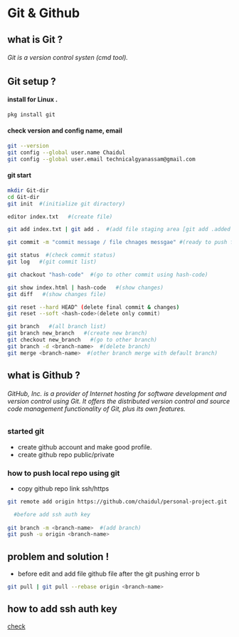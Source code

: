 # Git & Github

## what is Git ?
###### Git is a version control systen (cmd tool).

## Git setup ?
#### install for Linux .
```bash
pkg install git
```
#### check version and config name, email
```bash
git --version
git config --global user.name Chaidul
git config --global user.email technicalgyanassam@gmail.com
```
#### git start
```bash
mkdir Git-dir
cd Git-dir
git init  #(initialize git diractory)

editor index.txt   #(create file)

git add index.txt | git add .  #(add file staging area [git add .added all file])

git commit -m "commit message / file chnages messgae" #(ready to push file)

git status  #(check commit status)
git log   #(git commit list)

git chackout "hash-code"  #(go to other commit using hash-code)

git show index.html | hash-code   #(show changes)
git diff   #(show changes file)

git reset --hard HEAD^ (delete final commit & changes)
git reset --soft <hash-code>(delete only commit)

git branch   #(all branch list)
git branch new_branch   #(create new branch)
git checkout new_branch   #(go to other branch)
git branch -d <branch-name>  #(delete branch)
git merge <branch-name>  #(other branch merge with default branch)


```
## what is Github ?
 ###### GitHub, Inc. is a provider of Internet hosting for software development and version control using Git. It offers the distributed version control and source code management functionality of Git, plus its own features.

### started git
 - create github account and make good profile.
 - create github repo public/private

### how to push local repo using git
 - copy github repo link ssh/https

```bash
git remote add origin https://github.com/chaidul/personal-project.git   #(add remote link, origin is alias name)

  #before add ssh auth key
  
git branch -m <branch-name>  #(add branch)
git push -u origin <branch-name>

```

## problem and solution !

- before edit and add file github file after the git pushing error b
```bash
git pull | git pull --rebase origin <branch-name>

```

## how to add ssh auth key
[check](/add-ssh.md)



 
 
